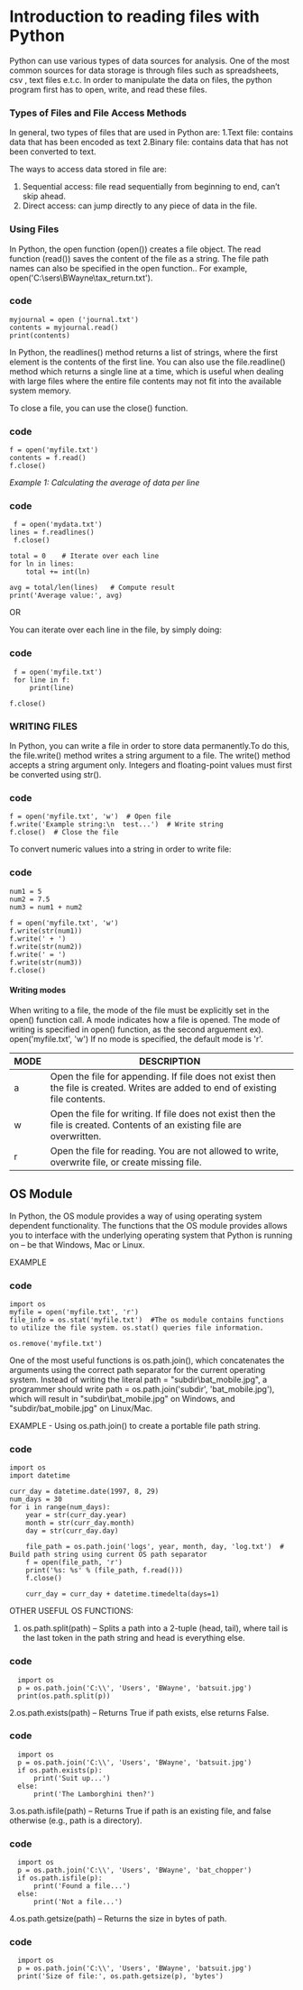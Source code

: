 
# Introduction to reading files with Python

Python can use various types of data sources for analysis. One of the most common sources for data storage is through files such as 
spreadsheets, csv , text files e.t.c. In order to manipulate the data on files, the python program first has to open, write, and read
these files.

### Types of Files and File Access Methods

In general, two types of files that are used in Python are:
1.Text file:  contains data that has been encoded as text
2.Binary  file:  contains data that has not been converted to text.

The ways to access data stored in file are:
1. Sequential  access: file  read sequentially  from beginning to end, can’t skip ahead.
2. Direct access: can jump directly  to any piece of data in the file.

### Using Files
In Python, the open function (open()) creates a file object. The read function (read()) saves the content of the file as a string.
The file path names can also be specified in the open function.. For example, open('C:\\sers\\BWayne\\tax_return.txt'). 
### code 
    myjournal = open ('journal.txt')
    contents = myjournal.read()
    print(contents)
    
In Python, the readlines() method returns a list of strings, where the first element is the contents of the first line. You can also use the file.readline() method which returns a single line at a time, which is useful when dealing with large files where the entire file contents may not fit into the available system memory. 

 To close a file, you can use the close() function.
### code
    f = open('myfile.txt') 
    contents = f.read()  
    f.close() 

 *Example 1: Calculating the average of data per line*
### code
     f = open('mydata.txt')
    lines = f.readlines()
     f.close()

    total = 0    # Iterate over each line
    for ln in lines:
        total += int(ln)

    avg = total/len(lines)   # Compute result
    print('Average value:', avg)
    
 OR 
 
 You can iterate over each line in the file, by simply doing:
 ### code
     f = open('myfile.txt')
     for line in f:
         print(line)

    f.close()
    
### WRITING FILES
In Python, you can write a file in order to store data permanently.To do this, the file.write() method writes a string argument to a file. The write() method accepts a string argument only. Integers and floating-point values must first be converted using str(). 

### code
    f = open('myfile.txt', 'w')  # Open file
    f.write('Example string:\n  test...')  # Write string
    f.close()  # Close the file

To convert numeric values into a string in order to write file:
### code
    num1 = 5
    num2 = 7.5
    num3 = num1 + num2

    f = open('myfile.txt', 'w')
    f.write(str(num1))
    f.write(' + ')
    f.write(str(num2))
    f.write(' = ')
    f.write(str(num3))
    f.close()
#### Writing modes
When writing to a file, the mode of the file must be explicitly set in the open() function call. A mode indicates how a file is opened.
The mode of writing is specified in open() function, as the second arguement ex). open('myfile.txt', 'w')
If no mode is specified, the default mode is 'r'.

| MODE   | DESCRIPTION |
| ------------- | ------------- |
| a  |Open the file for appending. If file does not exist then the file is created. Writes are added to end of existing file contents. |
| w  |Open the file for writing. If file does not exist then the file is created. Contents of an existing file are overwritten.|
| r  | Open the file for reading. You are not allowed to write, overwrite file, or create missing file.|

## OS Module
In Python, the OS module provides a way of using operating system dependent functionality. The functions that the OS module provides allows you to interface with the underlying operating system that Python is running on – be that Windows, Mac or Linux. 

EXAMPLE
### code
    import os
    myfile = open('myfile.txt', 'r')
    file_info = os.stat('myfile.txt')  #The os module contains functions to utilize the file system. os.stat() queries file information.

    os.remove('myfile.txt')

One of the most useful functions is os.path.join(), which concatenates the arguments using the correct path separator for the current operating system. Instead of writing the literal path = "subdir\\bat_mobile.jpg", a programmer should write path = os.path.join('subdir', 'bat_mobile.jpg'), which will result in "subdir\\bat_mobile.jpg" on Windows, and "subdir/bat_mobile.jpg" on Linux/Mac. 

EXAMPLE - Using os.path.join() to create a portable file path string.
### code
    import os
    import datetime

    curr_day = datetime.date(1997, 8, 29)
    num_days = 30
    for i in range(num_days):
        year = str(curr_day.year)
        month = str(curr_day.month)
        day = str(curr_day.day)

        file_path = os.path.join('logs', year, month, day, 'log.txt')  # Build path string using current OS path separator
        f = open(file_path, 'r')
        print('%s: %s' % (file_path, f.read()))
        f.close()

        curr_day = curr_day + datetime.timedelta(days=1)
        
  OTHER USEFUL OS FUNCTIONS: 
  1. os.path.split(path) – Splits a path into a 2-tuple (head, tail), where tail is the last token in the path string and head is everything else. 
  ### code
      import os
      p = os.path.join('C:\\', 'Users', 'BWayne', 'batsuit.jpg')
      print(os.path.split(p))
  2.os.path.exists(path) – Returns True if path exists, else returns False.
  ### code
      import os
      p = os.path.join('C:\\', 'Users', 'BWayne', 'batsuit.jpg')
      if os.path.exists(p):
          print('Suit up...')
      else:
          print('The Lamborghini then?')
  3.os.path.isfile(path) – Returns True if path is an existing file, and false otherwise (e.g., path is a directory). 
  ### code
      import os
      p = os.path.join('C:\\', 'Users', 'BWayne', 'bat_chopper')
      if os.path.isfile(p):
          print('Found a file...')
      else:
          print('Not a file...')
  4.os.path.getsize(path) – Returns the size in bytes of path.
  ### code
      import os
      p = os.path.join('C:\\', 'Users', 'BWayne', 'batsuit.jpg')
      print('Size of file:', os.path.getsize(p), 'bytes')
